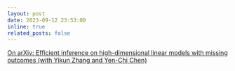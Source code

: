 ```yaml
---
layout: post
date: 2023-09-12 23:53:00
inline: true
related_posts: false
---
```


[On arXiv: Efficient inference on high-dimensional linear models with missing outcomes (with Yikun Zhang and Yen-Chi Chen)](https://arxiv.org/abs/2309.06429)

